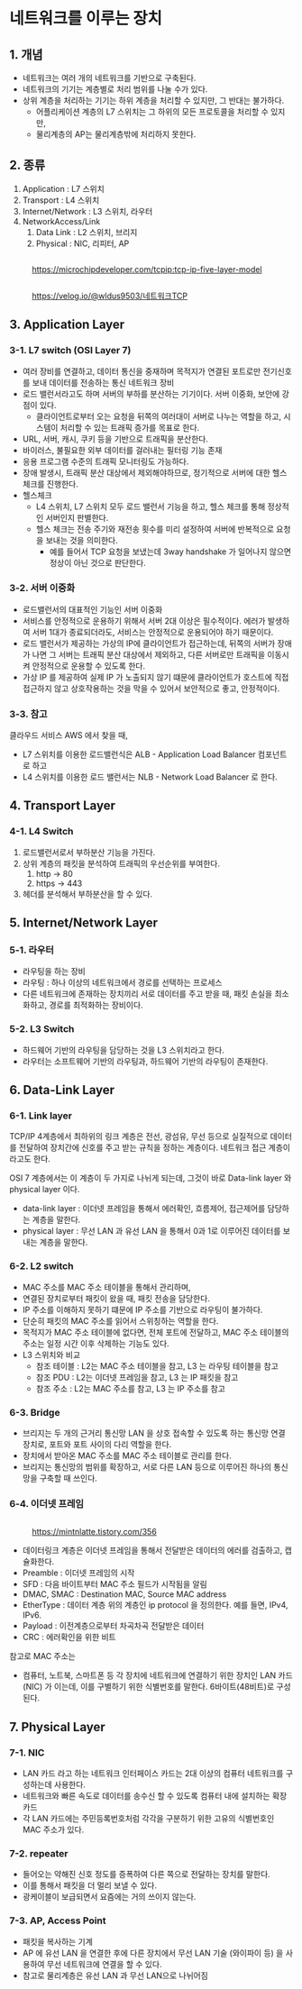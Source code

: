 # 네트워크를 이루는 장치

## 1. 개념&#x20;

* 네트워크는 여러 개의 네트워크를 기반으로 구축된다.&#x20;
* 네트워크의 기기는 계층별로 처리 범위를 나눌 수가 있다.&#x20;
* 상위 계층을 처리하는 기기는 하위 계층을 처리할 수 있지만, 그 반대는 불가하다.&#x20;
  * 어플리케이션 계층의 L7 스위치는 그 하위의 모든 프로토콜을 처리할 수 있지만,&#x20;
  * 물리계층의 AP는 물리계층밖에 처리하지 못한다.&#x20;

## 2. 종류&#x20;

1. Application : L7 스위치&#x20;
2. Transport : L4 스위치&#x20;
3. Internet/Network : L3 스위치, 라우터&#x20;
4. NetworkAccess/Link&#x20;
   1. Data Link : L2 스위치, 브리지&#x20;
   2. Physical : NIC, 리피터, AP&#x20;

<figure><img src="../../.gitbook/assets/image (1).png" alt=""><figcaption><p><a href="https://microchipdeveloper.com/tcpip:tcp-ip-five-layer-model">https://microchipdeveloper.com/tcpip:tcp-ip-five-layer-model</a></p></figcaption></figure>

<figure><img src="../../.gitbook/assets/image.png" alt=""><figcaption><p><a href="https://velog.io/@wldus9503/%EB%84%A4%ED%8A%B8%EC%9B%8C%ED%81%ACTCP">https://velog.io/@wldus9503/네트워크TCP</a></p></figcaption></figure>

## 3. Application Layer

### 3-1. L7 switch (OSI Layer 7)&#x20;

* &#x20;여러 장비를 연결하고, 데이터 통신을 중재하며 목적지가 연결된 포트로만 전기신호를 보내 데이터를 전송하는 통신 네트워크 장비
* 로드 밸런서라고도 하며 서버의 부하를 분산하는 기기이다. 서버 이중화, 보안에 강점이 있다.&#x20;
  * 클라이언트로부터 오는 요청을 뒤쪽의 여러대이 서버로 나누는 역할을 하고, 시스템이 처리할 수 있는 트래픽 증가를 목표로 한다.&#x20;
* URL, 서버, 캐시, 쿠키 등을 기반으로 트래픽을 분산한다.&#x20;
* 바이러스, 불필요한 외부 데이터를 걸러내는 필터링 기능 존재
* 응용 프로그램 수준의 트래픽 모니터링도 가능하다.&#x20;
* 장애 발생시, 트래픽 분산 대상에서 제외해야하므로, 정기적으로 서버에 대한 헬스체크를 진행한다.&#x20;
* 헬스체크&#x20;
  * L4 스위치, L7 스위치 모두 로드 밸런서 기능을 하고, 헬스 체크를 통해 정상적인 서버인지 판별한다.&#x20;
  * 헬스 체크는 전송 주기와 재전송 횟수를 미리 설정하여 서버에 반복적으로 요청을 보내는 것을 의미한다.
    * 예를 들어서 TCP 요청을 보냈는데 3way handshake 가 일어나지 않으면 정상이 아닌 것으로 판단한다.  &#x20;

### 3-2. 서버 이중화&#x20;

* 로드밸런서의 대표적인 기능인 서버 이중화&#x20;
* 서비스를 안정적으로 운용하기 위해서 서버 2대 이상은 필수적이다. 에러가 발생하여 서버 1대가 종료되더라도, 서비스는 안정적으로 운용되어야 하기 때문이다.&#x20;
* 로드 밸런서가 제공하는 가상의 IP에 클라이언트가 접근하는데, 뒤쪽의 서버가 장애가 나면 그 서버는 트래픽 분산 대상에서 제외하고, 다른 서버로만 트래픽을 이동시켜 안정적으로 운용할 수 있도록 한다.&#x20;
* 가상 IP 를 제공하여 실제 IP 가 노출되지 않기 떄문에 클라이언트가 호스트에 직접 접근하지 않고 상호작용하는 것을 막을 수 있어서  보안적으로 좋고, 안정적이다.&#x20;

### 3-3. 참고&#x20;

클라우드 서비스 AWS 에서 찾을 때,&#x20;

* L7 스위치를 이용한 로드밸런식은 ALB - Application Load Balancer 컴포넌트로 하고&#x20;
* L4 스위치를 이용한 로드 밸런서는 NLB - Network Load Balancer 로 한다.&#x20;

## 4. Transport Layer&#x20;

### 4-1. L4 Switch&#x20;

1. 로드밸런서로서 부하분산 기능을 가진다.&#x20;
2. 상위 계층의 패킷을 분석하여 트래픽의 우선순위를 부여한다.&#x20;
   1. http -> 80&#x20;
   2. https -> 443&#x20;
3. 헤더를 분석해서 부하분산을 할 수 있다.&#x20;

## 5. Internet/Network Layer

### 5-1. 라우터&#x20;

* 라우팅을 하는 장비&#x20;
* 라우팅 : 하나 이상의 네트워크에서 경로를 선택하는 프로세스&#x20;
* 다른 네트워크에 존재하는 장치끼리 서로 데이터를 주고 받을 때, 패킷 손실을 최소화하고, 경로를 최적화하는 장비이다.&#x20;

### 5-2. L3 Switch&#x20;

* 하드웨어 기반의 라우팅을 담당하는 것을 L3 스위치라고 한다.&#x20;
* 라우터는 소프트웨어 기반의 라우팅과, 하드웨어 기반의 라우팅이 존재한다.&#x20;

## 6. Data-Link Layer

### 6-1. Link layer&#x20;

TCP/IP 4계층에서 최하위의 링크 계층은 전선, 광섬유, 무선 등으로 실질적으로 데이터를 전달하여 장치간에 신호를 주고 받는 규칙을 정하는 계층이다. 네트워크 접근 계층이라고도 한다.&#x20;

OSI 7 계층에서는 이 계층이 두 가지로 나뉘게 되는데, 그것이 바로 Data-link layer 와 physical layer 이다.&#x20;

* data-link layer : 이더넷 프레임을 통해서 에러확인, 흐름제어, 접근제어를 담당하는 계층을 말한다.&#x20;
* physical layer : 무선 LAN 과 유선 LAN 을 통해서 0과 1로 이루어진 데이터를 보내는 계층을 말한다.&#x20;

### 6-2. L2 switch&#x20;

* MAC 주소를 MAC 주소 테이블을 통해서 관리하며,&#x20;
* 연결된 장치로부터 패킷이 왔을 때, 패킷 전송을 담당한다.&#x20;
* IP 주소를 이해하지 못하기 떄문에 IP 주소를 기반으로 라우팅이 불가하다.&#x20;
* 단순히 패킷의 MAC 주소를 읽어서 스위칭하는 역할을 한다.&#x20;
* 목적지가 MAC 주소 테이블에 없다면, 전체 포트에 전달하고, MAC 주소 테이블의 주소는 일정 시간 이후 삭제하는 기능도 있다.&#x20;
* L3 스위치와 비교&#x20;
  * 참조 테이블 : L2는 MAC 주소 테이블을 참고, L3 는 라우팅 테이블을 참고&#x20;
  * 참조 PDU :  L2는 이더넷 프레임을 참고, L3 는 IP 패킷을 참고
  * 참조 주소 : L2는 MAC 주소를 참고, L3 는 IP 주소를 참고

### 6-3. Bridge&#x20;

* 브리지는 두 개의 근거리 통신망 LAN 을 상호 접속할 수 있도록 하는 통신망 연결 장치로, 포트와 포트 사이의 다리 역할을 한다.&#x20;
* 장치에서 받아온 MAC 주소를 MAC 주소 테이블로 관리를 한다.&#x20;
* 브리지는 통신망의 범위를 확장하고, 서로 다른 LAN 등으로 이루어진 하나의 통신망을 구축할 때 쓰인다.&#x20;

### 6-4. 이더넷 프레임&#x20;

<figure><img src="../../.gitbook/assets/image (2).png" alt=""><figcaption><p><a href="https://mintnlatte.tistory.com/356">https://mintnlatte.tistory.com/356</a></p></figcaption></figure>

* 데이터링크 계층은 이더넷 프레임을 통해서 전달받은 데이터의 에러를 검출하고, 캡슐화한다.&#x20;
* Preamble : 이더넷 프레임의 시작&#x20;
* SFD : 다음 바이트부터 MAC 주소 필드가 시작됨을 알림&#x20;
* DMAC, SMAC : Destination MAC, Source MAC address&#x20;
* EtherType : 데이터 계층 위의 계층인 ip protocol 을 정의한다. 예를 들면, IPv4, IPv6.
* Payload : 이전계층으로부터 차곡차곡 전달받은 데이터&#x20;
* CRC : 에러확인을 위한 비트&#x20;

참고로 MAC 주소는&#x20;

* 컴퓨터, 노트북, 스마트폰 등 각 장치에 네트워크에 연결하기 위한 장치인 LAN 카드(NIC) 가 이는데, 이를 구별하기 위한 식별번호를 말한다. 6바이트(48비트)로 구성된다.&#x20;

## 7. Physical Layer&#x20;

### 7-1. NIC&#x20;

* LAN 카드 라고 하는 네트워크 인터페이스 카드는 2대 이상의 컴퓨터 네트워크를 구성하는데 사용한다.&#x20;
* 네트워크와 빠른 속도로 데이터를 송수신 할 수 있도록 컴퓨터 내에 설치하는 확장 카드&#x20;
* 각 LAN 카드에는 주민등록번호처럼 각각을 구분하기 위한 고유의 식별번호인 MAC 주소가 있다.&#x20;

### 7-2. repeater&#x20;

* 들어오는 약해진 신호 정도를 증폭하여 다른 쪽으로 전달하는 장치를 말한다.&#x20;
* 이를 통해서 패킷을 더 멀리 보낼 수 있다.&#x20;
* 광케이블이 보급되면서 요즘에는 거의 쓰이지 않는다.&#x20;

### 7-3. AP, Access Point&#x20;

* 패킷을 복사하는 기계
* AP 에 유선 LAN 을 연결한 후에 다른 장치에서 무선 LAN 기술 (와이파이 등) 을 사용하여 무선 네트워크에 연결을 할 수 있다.&#x20;
* 참고로 물리계층은 유선 LAN 과 무선 LAN으로 나뉘어짐&#x20;
